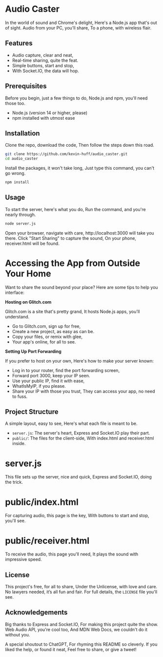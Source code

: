# Audio Caster

In the world of sound and Chrome's delight,
Here's a Node.js app that's out of sight.
Audio from your PC, you'll share,
To a phone, with wireless flair.

## Features

- Audio capture, clear and neat,
- Real-time sharing, quite the feat.
- Simple buttons, start and stop,
- With Socket.IO, the data will hop.

## Prerequisites

Before you begin, just a few things to do,
Node.js and npm, you'll need those too.

- Node.js (version 14 or higher, please)
- npm installed with utmost ease

## Installation

Clone the repo, download the code,
Then follow the steps down this road.

```bash
git clone https://github.com/kevin-huff/audio_caster.git
cd audio_caster
```

Install the packages, it won't take long,
Just type this command, you can't go wrong.

```bash
npm install
```

## Usage

To start the server, here's what you do,
Run the command, and you're nearly through.

```bash
node server.js
```
Open your browser, navigate with care,
http://localhost:3000 will take you there.
Click "Start Sharing" to capture the sound,
On your phone, receiver.html will be found.

# Accessing the App from Outside Your Home
Want to share the sound beyond your place?
Here are some tips to help you interface:

**Hosting on Glitch.com**

Glitch.com is a site that's pretty grand,
It hosts Node.js apps, you'll understand.

- Go to Glitch.com, sign up for free,
- Create a new project, as easy as can be.
- Copy your files, or remix with glee,
- Your app's online, for all to see.

**Setting Up Port Forwarding**

If you prefer to host on your own,
Here's how to make your server known:

- Log in to your router, find the port forwarding screen,
- Forward port 3000, keep your IP seen.
- Use your public IP, find it with ease,
- WhatIsMyIP, if you please.
- Share your IP with those you trust,
They can access your app, no need to fuss.

## Project Structure

A simple layout, easy to see,
Here's what each file is meant to be.

- ``server.js``: The server's heart,
Express and Socket.IO play their part.
- ``public/``: The files for the client-side,
With index.html and receiver.html inside.

# server.js

This file sets up the server, nice and quick,
Express and Socket.IO, doing the trick.

# public/index.html

For capturing audio, this page is the key,
With buttons to start and stop, you'll see.

# public/receiver.html

To receive the audio, this page you'll need,
It plays the sound with impressive speed.

## License

This project's free, for all to share,
Under the Unlicense, with love and care.
No lawyers needed, it’s all fun and fair.
For full details, the `LICENSE` file you'll see.

## Acknowledgements

Big thanks to Express and Socket.IO,
For making this project quite the show.
Web Audio API, you're cool too,
And MDN Web Docs, we couldn't do it without you.

A special shoutout to ChatGPT,
For rhyming this README so cleverly.
If you liked the help, or found it neat,
Feel free to share, or give a tweet!